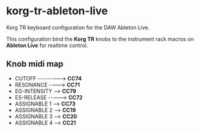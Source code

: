 # korg-tr-ableton-live
Korg TR keyboard configuration for the DAW Ableton Live.

This configuration bind the **Korg TR** knobs to the instrument rack macros on **Ableton Live** for realtime control.

## **Knob midi map**

* CUTOFF ---------> **CC74**
* RESONANCE ----> **CC71**
* EG-INTENSITY --> **CC79**
* ES-RELEASE -----> **CC72**
* ASSIGNABLE 1 --> **CC73**
* ASSIGNABLE 2 --> **CC19**
* ASSIGNABLE 3 --> **CC20**
* ASSIGNABLE 4 --> **CC21**